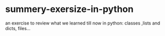 # summery-exersize-in-python
an exercise to review what we learned till now in python: classes ,lists and dicts, files...
